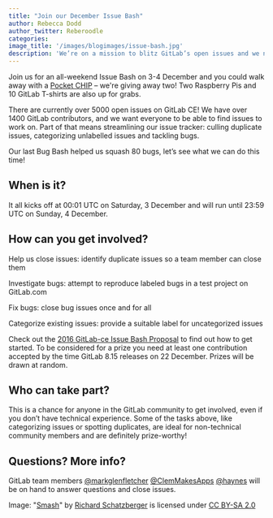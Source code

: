 ```yaml
---
title: "Join our December Issue Bash"
author: Rebecca Dodd
author_twitter: Reberoodle
categories:
image_title: '/images/blogimages/issue-bash.jpg'
description: 'We’re on a mission to blitz GitLab’s open issues and we need your help!'
---
```


Join us for an all-weekend Issue Bash on 3-4 December and you could walk away with a [Pocket CHIP](https://getchip.com/pages/pocketchip) – we're giving away two! Two Raspberry Pis and 10 GitLab T-shirts are also up for grabs.

There are currently over 5000 open issues on GitLab CE! We have over 1400 GitLab contributors, and we want everyone to be able to find issues to work on. Part of that means streamlining our issue tracker: culling duplicate issues, categorizing unlabelled issues and tackling bugs.

<!-- more -->

Our last Bug Bash helped us squash 80 bugs, let’s see what we can do this time!

## When is it?

It all kicks off at 00:01 UTC on Saturday, 3 December and will run until 23:59 UTC on Sunday, 4 December.

## How can you get involved?

Help us close issues: identify duplicate issues so a team member can close them

Investigate bugs: attempt to reproduce labeled bugs in a test project on GitLab.com

Fix bugs: close bug issues once and for all

Categorize existing issues: provide a suitable label for uncategorized issues

Check out the [2016 GitLab-ce Issue Bash Proposal](https://gitlab.com/gitlab-org/gitlab-ce/issues/17815) to find out how to get started. To be considered for a prize you need at least one contribution accepted by the time GitLab 8.15 releases on 22 December. Prizes will be drawn at random.

## Who can take part?

This is a chance for anyone in the GitLab community to get involved, even if you don’t have technical experience. Some of the tasks above, like categorizing issues or spotting duplicates, are ideal for non-technical community members and are definitely prize-worthy!

## Questions? More info?

GitLab team members [@markglenfletcher](https://gitlab.com/markglenfletcher) [@ClemMakesApps](https://gitlab.com/ClemMakesApps) [@haynes](https://gitlab.com/haynes) will be on hand to answer questions and close issues.

Image: "[Smash](https://www.flickr.com/photos/schatz/3893795729)" by [Richard Schatzberger](https://www.flickr.com/photos/schatz/) is licensed under [CC BY-SA 2.0](https://creativecommons.org/licenses/by-sa/2.0/#)
